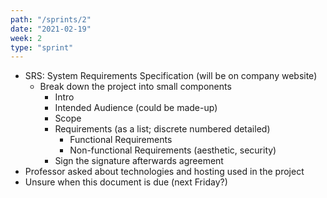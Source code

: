 ```yaml
---
path: "/sprints/2"
date: "2021-02-19"
week: 2
type: "sprint"
---
```


*   SRS: System Requirements Specification (will be on company website)
    *   Break down the project into small components
        *   Intro
        *   Intended Audience (could be made-up)
        *   Scope
        *   Requirements (as a list; discrete numbered detailed)
            *   Functional Requirements
            *   Non-functional Requirements (aesthetic, security)
        *   Sign the signature afterwards agreement
*   Professor asked about technologies and hosting used in the project
*   Unsure when this document is due (next Friday?)